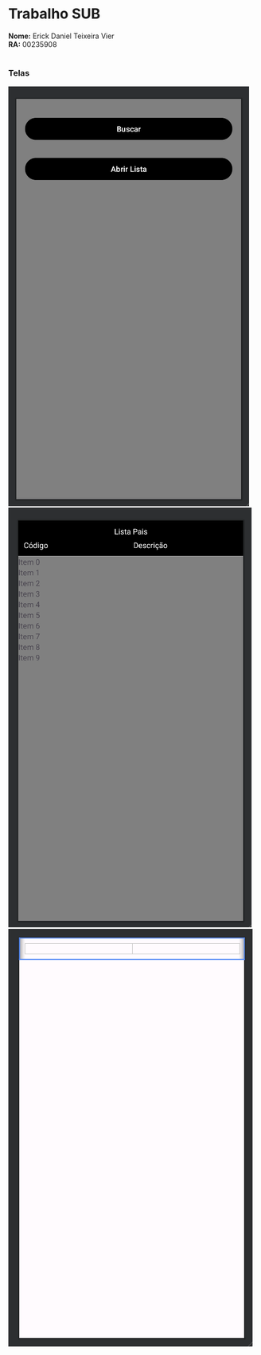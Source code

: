 # Trabalho SUB

<strong>Nome:</strong> Erick Daniel Teixeira Vier <br>
<strong>RA:</strong> 00235908

#

### Telas

<img src="https://github.com/ErickDaniel7/trabalho-sub/blob/main/IMG/tela-buscar-pais-abrir-lista.png">

<img src="https://github.com/ErickDaniel7/trabalho-sub/blob/main/IMG/tela-listagem-pais.png">

<img src="https://github.com/ErickDaniel7/trabalho-sub/blob/main/IMG/tela-lista.png">
